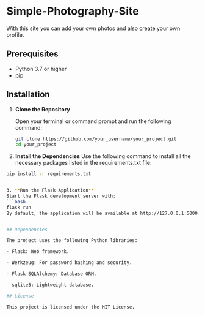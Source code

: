 # Simple-Photography-Site

With this site you can add your own photos and also create your own profile.

## Prerequisites

- Python 3.7 or higher
- [pip](https://pip.pypa.io/)


## Installation

1. **Clone the Repository**

   Open your terminal or command prompt and run the following command:

   ```bash
   git clone https://github.com/your_username/your_project.git
   cd your_project

2. **Install the Dependencies**
  Use the following command to install all the necessary packages listed in the requirements.txt file:
  ```bash
  pip install -r requirements.txt


3. **Run the Flask Application**
  Start the Flask development server with:
  ```bash
  flask run
  By default, the application will be available at http://127.0.0.1:5000.


## Dependencies

The project uses the following Python libraries:

- Flask: Web framework.

- Werkzeug: For password hashing and security.

- Flask-SQLAlchemy: Database ORM.

- sqlite3: Lightweight database.

## License

This project is licensed under the MIT License.
